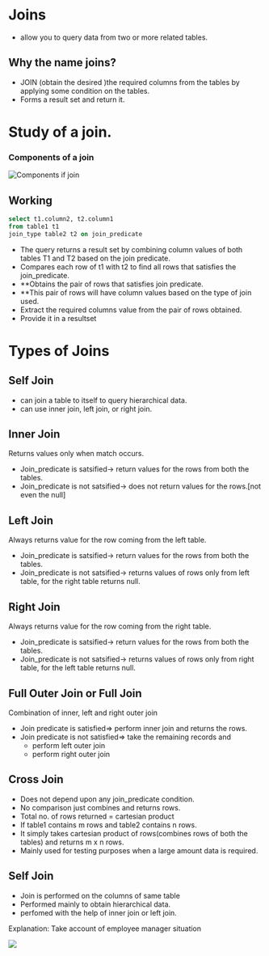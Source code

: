 # Joins
- allow you to query data from two or more related tables.

## Why the name joins?
- JOIN (obtain the desired )the required columns from the tables by applying some condition on the tables.
- Forms a result set and return it.

# Study of a join.
### Components of a join

![Components if join](joins.png)

## Working
```sql 
select t1.column2, t2.column1
from table1 t1
join_type table2 t2 on join_predicate
```

- The query returns a result set by combining column values of both tables T1 and T2 based on the join predicate.
- Compares each row of t1 with t2 to find all rows that satisfies the join_predicate.
- **Obtains the pair of rows that satisfies join predicate. 
- **This pair of rows will have column values based on the type of join used.
- Extract the required columns value from the pair of rows obtained.
- Provide it in a resultset


# Types of Joins

##  Self Join
- can join a table to itself to query hierarchical data.
- can use inner join, left join, or right join.

## Inner Join
Returns values only when match occurs.
- Join_predicate is satsified-> return values for the rows from both the tables.
- Join_predicate is not satsified-> does not return values for the rows.[not even the null]

## Left Join
Always returns value for the row coming from the left table.
- Join_predicate is satsified-> return values for the rows from both the tables.
- Join_predicate is not satsified-> returns values of rows only from left table, for the right table returns null.

## Right Join
Always returns value for the row coming from the right table.
- Join_predicate is satsified-> return values for the rows from both the tables.
- Join_predicate is not satsified-> returns values of rows only from right table, for the left table returns null.

## Full Outer Join or Full Join
Combination of inner, left and right outer join

- Join predicate is satisfied=> perform inner join and returns the rows.
- Join predicate is not satisfied=> take the remaining records and 
  - perform left outer join
  - perform right outer join

## Cross Join
- Does not depend upon any join_predicate condition.
- No comparison just combines and returns rows.
- Total no. of rows returned = cartesian product
- If table1 contains m rows and table2 contains n rows.
- It simply takes cartesian product of rows(combines rows of both the tables) and returns m x n rows.
- Mainly used for testing purposes when a large amount data is required.
  
## Self Join
- Join is performed on the columns of same table
- Performed mainly to obtain hierarchical data.
- perfomed with the help of inner join or left join.

Explanation:
Take account of employee manager situation

![](self_join.png)
 


